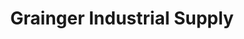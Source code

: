 ---
title: "Grainger Industrial Supply"
url: /raleigh/grainger-industrial-supply/
shop: wholesale
---